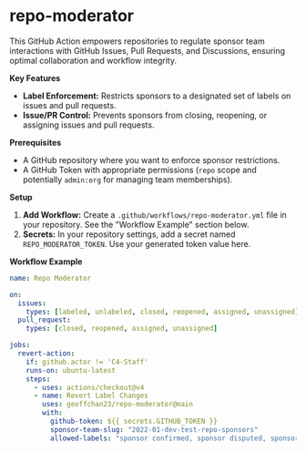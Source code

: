 # repo-moderator

This GitHub Action empowers repositories to regulate sponsor team interactions with GitHub Issues, Pull Requests, and Discussions, ensuring optimal collaboration and workflow integrity.

**Key Features**

* **Label Enforcement:** Restricts sponsors to a designated set of labels on issues and pull requests.
* **Issue/PR Control:** Prevents sponsors from closing, reopening, or assigning issues and pull requests.

**Prerequisites**

* A GitHub repository where you want to enforce sponsor restrictions.
* A GitHub Token with appropriate permissions (`repo` scope and potentially `admin:org` for managing team memberships). 

**Setup**

1. **Add Workflow:** Create a `.github/workflows/repo-moderator.yml` file in your repository. See the "Workflow Example" section below.
2. **Secrets:**  In your repository settings, add a secret named `REPO_MODERATOR_TOKEN`. Use your generated token value here. 

**Workflow Example**

```yaml
name: Repo Moderator

on:
  issues: 
    types: [labeled, unlabeled, closed, reopened, assigned, unassigned] 
  pull_request:
    types: [closed, reopened, assigned, unassigned]

jobs:
  revert-action:
    if: github.actor != 'C4-Staff'
    runs-on: ubuntu-latest
    steps:
      - uses: actions/checkout@v4
      - name: Revert Label Changes
        uses: geoffchan23/repo-moderator@main
        with:
          github-token: ${{ secrets.GITHUB_TOKEN }}
          sponsor-team-slug: "2022-01-dev-test-repo-sponsors"
          allowed-labels: "sponsor confirmed, sponsor disputed, sponsor acknowledged, disagree with severity"